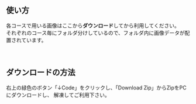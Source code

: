 ## 使い方
各コースで用いる画像はここから**ダウンロード**してから利用してください。  
それぞれのコース毎にフォルダ分けしているので、フォルダ内に画像データが配置されています。
<br><br><br>

## ダウンロードの方法
右上の緑色のボタン「↓Code」をクリックし、「Download Zip」からZipをPCにダウンロードし、
解凍してご利用下さい。


<br><br><br>